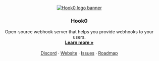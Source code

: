 <!-- PROJECT LOGO -->
<p align="center">
  <a href="https://github.com/hook0/hook0">
   <img src="https://raw.githubusercontent.com/hook0/hook0/e51a0b4bd1702b07671f9dafe62fd86e6bf5a2ae/mediakit/logo/1024x1024-banner.png" alt="Hook0 logo banner">
  </a>

<h3 align="center">Hook0</h3>

  <p align="center">Open-source webhook server that helps you provide webhooks to your users.
    <br />
    <a href="https://www.hook0.com"><strong>Learn more »</strong></a>
    <br />
    <br />
    <a href="https://www.hook0.com/community">Discord</a>
    ·
    <a href="https://www.hook0.com">Website</a>
    ·
    <a href="https://github.com/hook0/hook0/issues">Issues</a>
    ·
    <a href="https://gitlab.com/hook0/hook0/-/boards">Roadmap</a>
  </p>
</p>
